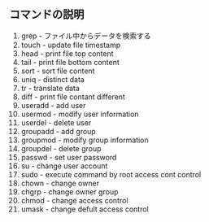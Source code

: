 ## コマンドの説明

1. grep - ファイル中からデータを検索する
1. touch - update file timestamp
1. head - print file top content
1. tail - print file bottom content
1. sort - sort file content
1. uniq - distinct data
1. tr - translate data
1. diff - print file contant different
1. useradd - add user
1. usermod - modify user information
1. userdel - delete user
1. groupadd - add group
1. groupmod - modify group information
1. groupdel - delete group
1. passwd - set user password
1. su - change user account
1. sudo - execute command by root access cont control
1. chown - change owner
1. chgrp - change owner group
1. chmod - change access control
1. umask - change defult access control
